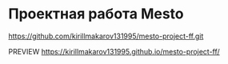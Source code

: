 # Проектная работа Mesto

https://github.com/kirillmakarov131995/mesto-project-ff.git


PREVIEW
https://kirillmakarov131995.github.io/mesto-project-ff/
